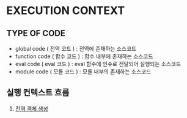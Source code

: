 # EXECUTION CONTEXT

## TYPE OF CODE

- global code ( 전역 코드 ) : 전역에 존재하는 소스코드
- function code ( 함수 코드 ) : 함수 내부에 존재하는 소스코드
- eval code ( eval 코드 ) : eval 함수에 인수로 전달되어 실행되는 소스코드
- module code ( 모듈 코드 ) : 모듈 내부의 존재하는 소스코드

## 실행 컨텍스트 흐름

1. [전역 객체 생성](./generate_global_object.md)
